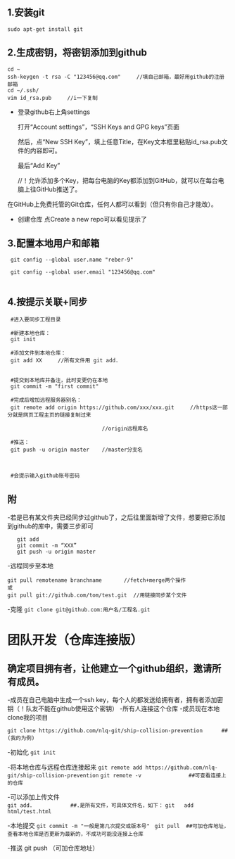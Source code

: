 ##  1.安装git

 `sudo apt-get install git` 
##  2.生成密钥，将密钥添加到github
 ```
 cd ~
 ssh-keygen -t rsa -C "123456@qq.com"     //填自己邮箱，最好用github的注册邮箱
 cd ~/.ssh/
 vim id_rsa.pub     //i一下复制
 ```
 - 登录github右上角settings
 
   打开“Account settings”，“SSH Keys and GPG keys”页面
   
   然后，点“New SSH Key”，填上任意Title，在Key文本框里粘贴id_rsa.pub文件的内容即可。
   
   最后“Add Key”
   
   //！允许添加多个Key，把每台电脑的Key都添加到GitHub，就可以在每台电脑上往GitHub推送了。

 在GitHub上免费托管的Git仓库，任何人都可以看到（但只有你自己才能改）。
 - 创建仓库
 点Create a new repo可以看见提示了
  
## 3.配置本地用户和邮箱
 ```
  git config --global user.name "reber-9"
 
  git config --global user.email "123456@qq.com"
  
 ```
## 4.按提示关联+同步
```
 #进入要同步工程目录
 
 #新建本地仓库：
 git init  
 
 #添加文件到本地仓库：
 git add XX     //所有文件用 git add.
 
 
 #提交到本地库并备注，此时变更仍在本地
 git commit -m "first commit"

 #完成后增加远程服务器别名：
 git remote add origin https://github.com/xxx/xxx.git     //https这一部分就是网页工程主页的链接复制过来
 
                              //origin远程库名
 
 #推送：
 git push -u origin master    //master分支名
 

 
 #会提示输入github账号密码
 ```
 


## 附
-若是已有某文件夹已经同步过github了，之后往里面新增了文件，想要把它添加到github的库中，需要三步即可
 ```
    git add
    git commit -m “XXX”
    git push -u origin master
 ```
-远程同步至本地
 ```
 git pull remotename branchname       //fetch+merge两个操作
 或
 git pull git://github.com/tom/test.git  //用链接同步某个文件
 
 ```
 -克隆
 `git clone git@github.com:用户名/工程名.git`
 
 
# 团队开发（仓库连接版）

## 确定项目拥有者，让他建立一个github组织，邀请所有成员。

-成员在自己电脑中生成一个ssh key，每个人的都发送给拥有者，拥有者添加密钥（！队友不能在github使用这个密钥）
-所有人连接这个仓库
-成员现在本地clone我的项目

`git clone https://github.com/nlq-git/ship-collision-prevention      ##(我的为例)`

-初始化
`git init`

-将本地仓库与远程仓库连接起来
`git remote add https://github.com/nlq-git/ship-collision-prevention`
`git remote -v               ##可查看连接上的仓库`

-可以添加上传文件  
`git add.            ##.是所有文件，可具体文件名，如下：`
`git   add  html/test.html`

-本地提交 
`git commit -m "一般是第几次提交或版本号" `
`git pull  ##可加仓库地址，查看本地仓库是否更新为最新的，不成功可能没连接上仓库`

-推送
git push （可加仓库地址）

